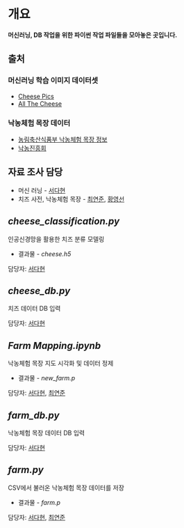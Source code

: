 # 개요
**머신러닝, DB 작업을 위한 파이썬 작업 파일들을 모아놓은 곳입니다.**

## 출처
### 머신러닝 학습 이미지 데이터셋
- [Cheese Pics](https://www.kaggle.com/datasets/mathurinache/cheese-pics)
- [All The Cheese](https://www.kaggle.com/datasets/jenlooper/cheese)

### 낙농체험 목장 데이터
- [농림축산식품부 낙농체험 목장 정보](https://www.data.go.kr/data/15005290/fileData.do)
- [낙농진흥회](https://www.dairy.or.kr/kor/sub02/menu_04_1_1.html)

## 자료 조사 담당
- 머신 러닝 - [서다현](https://github.com/DahyeonS)
- 치즈 사전, 낙농체험 목장 - [최연준](https://github.com/bluyeon1), [황영선](https://github.com/siucrystal) 

## *cheese_classification.py*
인공신경망을 활용한 치즈 분류 모델링
- 결과물 - *cheese.h5*

담당자: [서다현](https://github.com/DahyeonS)

## *cheese_db.py*
치즈 데이터 DB 입력

담당자: [서다현](https://github.com/DahyeonS)

## *Farm Mapping.ipynb*
낙농체험 목장 지도 시각화 및 데이터 정제
- 결과물 - *new_farm.p*

담당자: [서다현](https://github.com/DahyeonS), [최연준](https://github.com/bluyeon1)

## *farm_db.py*
낙농체험 목장 데이터 DB 입력

담당자: [서다현](https://github.com/DahyeonS)

## *farm.py*
CSV에서 불러온 낙농체험 목장 데이터를 저장
- 결과물 - *farm.p*

담당자: [서다현](https://github.com/DahyeonS), [최연준](https://github.com/bluyeon1)